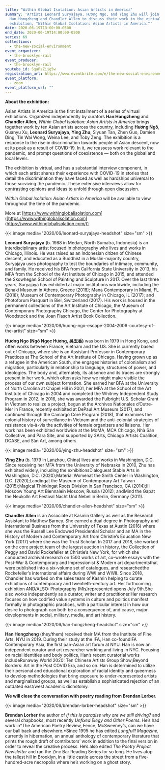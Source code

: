 ```yaml
---
title: "Within Global Isolation: Asian Artists in America"
summary: 'Artists Leonard Suryajaya, Hương Ngo, and Ying Zhu will join curators
  Han Hongzheng and Chandler Allen to discuss their work in the virtual
  exhibition, "Within Global Isolation: Asian Artists in America."'
date: 2020-06-19T13:00:00-0500
end_date: 2020-06-19T14:00:00-0500
series: 69
collections:
  - the-new-social-environment
event_organizer:
  - the-brooklyn-rail
event_producer:
  - the-brooklyn-rail
youtube_id: SqaPsZijg5w
registration_url: https://www.eventbrite.com/e/the-new-social-environment-69-within-global-isolation-tickets-109421398348
event_platform:
  - zoom
event_platform_url: ""
---
```

**About the exhibition:** 

Asian Artists in America is the first installment of a series of virtual exhibitions. Organized independently by curators **Han Hongzheng** and **Chandler Allen**, *Within Global Isolation: Asian Artists in America* brings together work by ten Asian artists across the country, including **Hương Ngô**, Guanyu Xu, **Leonard Suryajaya**, **Ying Zhu**, Siyuan Tan, Zhen Guo, Damien Ding, Tin Wai Wong, Weina Lee, and Toby Zeng. The exhibition is a response to the rise in discrimination towards people of Asian descent, now at its peak as a result of COVID-19. In it, we reassess work relevant to the pandemic, and prompt questions of coexistence — both on the global and local levels.​

The exhibition is virtual, and has a substantial interview component, in which each artist shares their experience with COVID-19 in stories that detail the discrimination they have faced as well as hardships universal to those surviving the pandemic. These extensive interviews allow for contrasting opinions and ideas to unfold through open discussion.

*Within Global Isolation: Asian Artists in America* will be available to view throughout the time of the pandemic.

More at [https://www.withinglobalisolation.com]([https://www.withinglobalisolation.com](https://www.withinglobalisolation.com/))

{{< image media="2020/06/leonard-suryajaya-headshot" size="sm" >}}

**Leonard Suryajaya** (b. 1988 in Medan, North Sumatra, Indonesia) is an interdisciplinary artist focused in photography who lives and works in Chicago, Illinois. He was raised as an Indonesian citizen of Chinese descent, and educated as a Buddhist in a Muslin-majority country, Suryajaya uses photography to test the boundaries of intimacy, community, and family. He received his BFA from California State University in 2013, his MFA from the School of the Art Institute of Chicago in 2015, and attended the Skowhegan School of Painting and Sculpture in 2017. Over the last three years, Suryajaya has exhibited at major institutions worldwide, including the Benaki Museum in Athens, Greece (2018); Mana Contemporary in Miami, FL (2018); Museum of Contemporary Photography in Chicago, IL (2017); and Photoforum Pasquart in Biel, Switzerland (2017). His work is housed in the permanent collections of the Art Institute of Chicago, the Museum of Contemporary Photography Chicago, the Center for Photography at Woodstock and the Joan Flasch Artist Book Collection.

{{< image media="2020/06/huong-ngo-escape-2004-2006-courtesy-of-the-artist" size="sm" >}}

**Hương Ngo (Ngô Ngọc Hương, 吳玉香)** was born in 1979 in Hong Kong, and often works between France, Vietnam and the US. She is currently based out of Chicago, where she is an Assistant Professor in Contemporary Practices at The School of the Art Institute of Chicago. Having grown up as a refugee in the American South, she engages histories of colonialism and migration, particularly in relationship to language, structures of power, and ideologies. The body and, alternately, its absence and its traces are strongly present in her work, which often asks how we might make visible the process of our own subject formation. She earned her BFA at the University of North Carolina at Chapel Hill in 2001, her MFA at the School of the Art Institute of Chicago in 2004 and completed the Whitney Independent Study Program in 2012. In 2016, she was awarded the Fulbright U.S. Scholar Grant in Vietnam to realize a project, begun at the Archives Nationales d’Outre-Mer in France, recently exhibited at DePaul Art Museum (2017), and continued through the Camargo Core Program (2018), that examines the colonial history of surveillance in Vietnam and the anti-colonial strategies of resistance vis-à-vis the activities of female organizers and liaisons. Her work has been exhibited worldwide at the MoMA, MCA Chicago, Nhà Sàn Collective, and Para Site, and supported by 3Arts, Chicago Artists Coalition, DCASE, and Sàn Art, among others.

{{< image media="2020/06/ying-zhu-headshot" size="sm" >}}

**Ying Zhu** (b. 1979 in Lanzhou, China) lives and works in Washington, D.C. Since receiving her MFA from the University of Nebraska in 2010, Zhu has exhibited widely, including the exhibitionsDialogueat Stable Arts in Washington, D.C. (2020);Material Womenat the Smith Center in Washington, D.C. (2020);Landingat the Museum of Contemporary Art Taiwan (2015);Magical Thinkingat Roots Division in San Francisco, CA (2014);III Moscow Young Art Biennalein Moscow, Russia (2012); andMind the Gapat the Neukolln Art Festival Nacht Und Nebel in Berlin, Germany (2011).

{{< image media="2020/06/chandler-allen-headshot" size="sm" >}}

**Chandler Allen** is an Associate at Kasmin Gallery as well as the Research Assistant to Matthew Barney. She earned a dual degree in Photography and International Business from the University of Texas at Austin (2016) where she was the Russell Lee Endowed Presidential Scholar and an MA in the History of Modern and Contemporary Art from Christie’s Education New York (2017) where she was the Trust Scholar. In 2017 and 2018, she worked on the core project team of the largest auction in history, the Collection of Peggy and David Rockefeller at Christie’s New York, for which she conducted archival research on 1500 works of art, co-wrote essays with the Post-War & Contemporary and Impressionist & Modern art departmentsthat were published into a six-volume set of catalogues, and researchedthe Rockefeller’s international affairs during WWI and WWII. Since 2018, Chandler has worked on the sales team of Kasmin helping to curate exhibitions of contemporary and twentieth-century art. Her forthcoming exhibition AND/ALSO: Photography (Mis)represented opens July 9th.She also works independently as a curator, writer and practitioner.Her research focuses on how codified value systems in culture and politics manifest formally in photographic practices, with a particular interest in how our desire to photograph can both be a consequence of, and cause, major developments in social, military, media, and art history.

{{< image media="2020/06/han-hongzheng-headshot" size="sm" >}}

**Han Hongzheng** (they/them) received their MA from the Institute of Fine Arts, NYU in 2019. During their study at the IFA, Han co-foundIFA Contemporary Asia, the first pan-Asian art forum at NYU. Han is now an independent curator and art researcher working and living in NYC. Focusing on racial identities and body politics, Han’s recent curatorial works includeRunaway World 2020: Ten Chinese Artists Group Show;Beyond Borders: Art in the Post COVID Era, and so on. Han is determined to utilize their personal and educational exploration of racial identity and queerness to develop methodologies that bring exposure to under-represented artists and marginalized groups, as well as establish a sophisticated rejection of an outdated east/west academic dichotomy.

**We will close the conversation with poetry reading from Brendan Lorber.**

{{< image media="2020/06/brendan-lorber-headshot" size="sm" >}}

**Brendan Lorber** the author of *If this is paradise why are we still driving?* and several chapbooks, most recently *Unfixed Elegy and Other Poems*. He’s had work in*The American Poetry Review, Fence, McSweeney’s, can we have our ball back and elsewhere.*Since 1995 he has edited *Lungfull! Magazine*, currently in hibernation, an annual anthology of contemporary literature that prints the rough draft of contributors’ work in addition to the final version in order to reveal the creative process. He’s also edited *The Poetry Project Newsletter* and ran the Zinc Bar Reading Series for so long. He lives atop the tallest hill in Brooklyn, in a little castle across the street from a five-hundred-acre necropolis where he’s working on a ghost story.